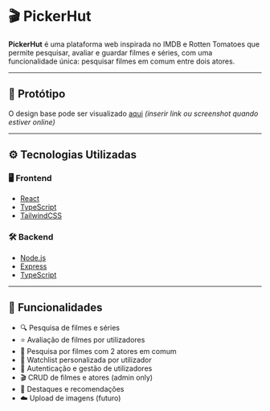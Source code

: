 # 🎬 PickerHut

**PickerHut** é uma plataforma web inspirada no IMDB e Rotten Tomatoes que permite pesquisar, avaliar e guardar filmes e séries, com uma funcionalidade única: pesquisar filmes em comum entre dois atores.

---

## 📸 Protótipo

O design base pode ser visualizado [aqui](https://www.figma.com/design/c6idKjxzsF2Z3bnOuxdHvk/PirckerHut?node-id=0-1&t=yGkG6Rlhgx14Tp1R-1) *(inserir link ou screenshot quando estiver online)*

---

## ⚙️ Tecnologias Utilizadas

### 🖥️ Frontend
- [React](https://reactjs.org/)
- [TypeScript](https://www.typescriptlang.org/)
- [TailwindCSS](https://tailwindcss.com/)

### 🛠️ Backend
- [Node.js](https://nodejs.org/)
- [Express](https://expressjs.com/)
- [TypeScript](https://www.typescriptlang.org/)

---
## 🧠 Funcionalidades

- 🔍 Pesquisa de filmes e séries
- ⭐ Avaliação de filmes por utilizadores
- 🧑 Pesquisa por filmes com 2 atores em comum
- 🧾 Watchlist personalizada por utilizador
- 👤 Autenticação e gestão de utilizadores
- 🎬 CRUD de filmes e atores (admin only)
- 🌟 Destaques e recomendações
- ☁️ Upload de imagens (futuro)

